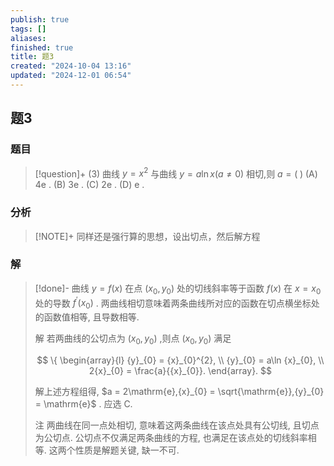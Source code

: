 ```yaml
---
publish: true
tags: []
aliases: 
finished: true
title: 题3
created: "2024-10-04 13:16"
updated: "2024-12-01 06:54"
---
```

## 题3
### 题目
> [!question]+
> (3) 曲线 $y = {x}^{2}$ 与曲线 $y = a\ln x( {a \neq  0})$ 相切,则 $a = ( \;)$
> (A) $4\mathrm{e}$ . (B) $3\mathrm{e}$ . (C) $2\mathrm{e}$ . (D) $\mathrm{e}$ .
### 分析
> [!NOTE]+
> 同样还是强行算的思想，设出切点，然后解方程
### 解
> [!done]-
> 曲线 $y = f( x)$ 在点 $( {{x}_{0},{y}_{0}})$ 处的切线斜率等于函数 $f( x)$ 在 $x = {x}_{0}$ 处的导数 ${f}^{\prime }( {x}_{0})$ . 两曲线相切意味着两条曲线所对应的函数在切点横坐标处的函数值相等, 且导数相等.
> 
> 解 若两曲线的公切点为 $( {{x}_{0},{y}_{0}})$ ,则点 $( {{x}_{0},{y}_{0}})$ 满足
> 
> $$
> \{  \begin{array}{l} {y}_{0} = {x}_{0}^{2}, \\  {y}_{0} = a\ln {x}_{0}, \\  2{x}_{0} = \frac{a}{{x}_{0}}. \end{array}.
> $$
> 
> 解上述方程组得, $a = 2\mathrm{e},{x}_{0} = \sqrt{\mathrm{e}},{y}_{0} = \mathrm{e}$ . 应选 C.
> 
> 注 两曲线在同一点处相切, 意味着这两条曲线在该点处具有公切线, 且切点为公切点. 公切点不仅满足两条曲线的方程, 也满足在该点处的切线斜率相等. 这两个性质是解题关键, 缺一不可.
